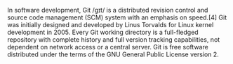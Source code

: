 In software development, Git /ɡɪt/ is a distributed revision control and source code management (SCM) system with an emphasis on speed.[4] Git was initially designed and developed by Linus Torvalds for Linux kernel development in 2005.
Every Git working directory is a full-fledged repository with complete history and full version tracking capabilities, not dependent on network access or a central server.
Git is free software distributed under the terms of the GNU General Public License version 2.